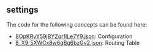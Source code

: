 ## settings

The code for the following concepts can be found here: 

- [8OpKRvY59jBYZqr1lLe7Y9.json](8OpKRvY59jBYZqr1lLe7Y9.json): Configuration
- [8\_X9\_5XWCx8w6qBg6bzGv2.json](8_X9_5XWCx8w6qBg6bzGv2.json): Routing Table
